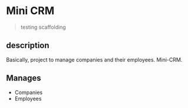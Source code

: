 # Mini CRM 
> testing scaffolding 

## description 
Basically, project to manage companies and their employees. Mini-CRM.

## Manages 
- Companies 
- Employees